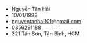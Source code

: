 - Nguyễn Tấn Hải
- 10/01/1998
- nguyentanhai101@gmail.com
- 0356291188
- 321 Tân Sơn, Tân Bình, HCM

<!---
nguyentanhai101/nguyentanhai101 is a ✨ special ✨ repository because its `README.md` (this file) appears on your GitHub profile.
You can click the Preview link to take a look at your changes.
--->
